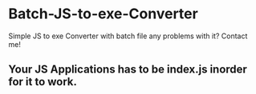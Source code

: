 # Batch-JS-to-exe-Converter
Simple JS to exe Converter with batch file any problems with it? Contact me!
## Your JS Applications has to be index.js inorder for it to work.
